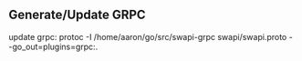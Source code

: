 ## Generate/Update GRPC
update grpc: protoc -I /home/aaron/go/src/swapi-grpc swapi/swapi.proto --go_out=plugins=grpc:.
